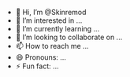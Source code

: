 - 👋 Hi, I’m @Skinremod
- 👀 I’m interested in ...
- 🌱 I’m currently learning ...
- 💞️ I’m looking to collaborate on ...
- 📫 How to reach me ...
- 😄 Pronouns: ...
- ⚡ Fun fact: ...

<!---
Skinremod/Skinremod is a ✨ special ✨ repository because its `README.md` (this file) appears on your GitHub profile.
You can click the Preview link to take a look at your changes.
--->
